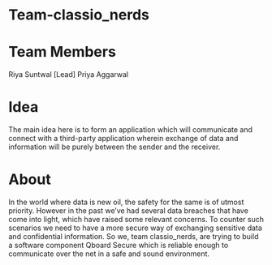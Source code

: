 # Team-classio_nerds

# Team Members
 Riya Suntwal [Lead]
 Priya Aggarwal

# Idea
The main idea here is to form an application which will communicate and connect with a third-party application wherein exchange of data and information will be purely between the sender and the receiver.

# About
In the world where data is new oil, the safety for the same is of utmost priority. However in the past we’ve had several data breaches that have come into light, which have raised some relevant concerns. To counter such scenarios we need to have a more secure way of exchanging sensitive data and confidential information. So we, team classio_nerds, are trying to build a software component Qboard Secure which is reliable enough to communicate over the net in a safe and sound environment.
